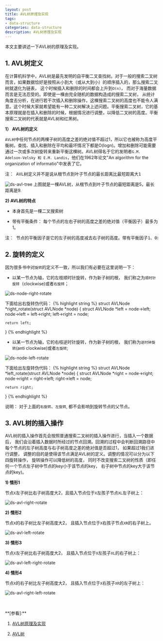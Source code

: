 ```yaml
---
layout: post
title: AVL树原理及实现
tags:
- data-structure
categories: data-structure
description: AVL树原理及实现
---
```


本文主要讲述一下AVL树的原理及实现。


<!-- more -->


## 1. AVL树定义

在计算机科学中，AVL树是最先发明的自平衡二叉查找树。对于一般的搜索二叉树而言，如果数据恰好是按照从小到大（或从大到小）的顺序插入的，那么搜索二叉树就退化为链表， 这个时候插入和删除的时间都会上升到```O(n)```， 而对于海量数据而言是无法忍受的。即使是一棵由完全随机的数据构造成的搜索二叉树， 从统计角度去分析，在进行若干次插入和删除操作，这棵搜索二叉树的高度也不能令人满意。这个时候大家就希望能有一种二叉树解决上述问题。平衡搜索二叉树，它的基本原理就是在插入和删除的时候，根据情况进行调整，以降低二叉树的高度。平衡搜索二叉树的代表就是AVL树和红黑树。


**1） AVL树的定义**


```AVL树```中任何节点的两棵子树的高度之差的绝对值不超过1，所以它也被称为高度平衡树。查找、插入和删除在平均和最坏情况下都是O(logn)。增加和删除可能需要通过一次或多次树旋转来重新平衡这棵树。AVL树得名于它的发明者```G.M. Adelson-Velsky 和 E.M. Landis```，他们在1962年论文"An algorithm for the organization of informatio"中发表了它。
<pre>
注： AVL树定义并不是说从根节点到叶子节点的最长距离比最短距离大1
</pre>


![ds-avl-tree](https://ivanzz1001.github.io/records/assets/img/data_structure/ds_avl_tree.png)
上图就是一棵AVL树，从根节点到叶子节点的最短距离是5，最长距离是9.

**2) AVL树的特点**

* 本身首先是一棵二叉搜索树

* 带有平衡条件： 每个节点的左右子树的高度之差的绝对值（平衡因子）最多为1。
<pre>
注： 节点的平衡因子是它的左子树的高度减去右子树的高度。带有平衡因子1、0或-1的节点被认为是平衡的。
</pre>


## 2. 旋转的定义
因为很多书中对```旋转```的定义不一致，所以我们有必要在这里说明一下：

* 以某一节点为轴，它的左枝顺时针旋转，作为新子树的根， 我们称之为```顺时针旋转```（clockwise)或者```右旋转```；

![ds-node-right-rotate](https://ivanzz1001.github.io/records/assets/img/data_structure/ds_node_right_rotate.jpg)

下面给出右旋转伪代码：
{% highlight string %}
struct AVLNode *right_rotate(struct AVLNode *node)
{
    struct AVLNode *left = node->left;
    node->left = left->right;
    left->right = node;

    return left;
}
{% endhighlight %}

* 以某一节点为轴，它的右枝逆时针旋转，作为新子树的根， 我们称为```逆时钟旋转```(anti clockwise)或者```左旋转```;

![ds-node-left-rotate](https://ivanzz1001.github.io/records/assets/img/data_structure/ds_node_left_rotate.jpg)

下面给出左旋转伪代码：
{% highlight string %}
struct AVLNode *left_rotate(struct AVLNode *node)
{
    struct AVLNode *right = node->right;
    node->right = right->left;
    right->left = node;

    return right;
}
{% endhighlight %}

说明： 对于上面的```右旋转```、```左旋转```, 都不会影响到旋转节点的父节点。


## 3. AVL树的插入操作

AVL树的插入操作首先会按照普通搜索二叉树的插入操作进行，当插入一个数据后， 我们会沿着插入数据时所经过的节点回溯。回溯的过程中会判断回溯路径中每个节点的左子树高度与右子树高度之差的绝对值是否超过1， 如果超过1我们进行调整， 调整的目的是使得该节点满足AVL树的定义。调整的情况可以分为以下四旋转操作， 旋转操作可以降低树的高度， 同时不改变搜索二叉树的性质（即任何一个节点左子树中节点的key小于该节点的key， 右子树中节点的key大于该节点的key)。

**1) 情形1**

节点```X```左子树比右子树高度大2，且插入节点位于```X```左孩子节点```XL```左子树上：

![ds-avl-right-rotate](https://ivanzz1001.github.io/records/assets/img/data_structure/ds_avl_right_rotate.jpg)



**2) 情形2**

节点```X```的右子树比左子树高度大2， 且插入节点位于```X```右孩子节点```XR```的右子树上。

![ds-avl-left-rotate](https://ivanzz1001.github.io/records/assets/img/data_structure/ds_avl_left_rotate.jpg)


**3) 情形3**

节点```X```左子树比右子树高度大2， 且插入节点位于```X```左孩子```XL```的右子树上：

![ds-avl-left-right-rotate](https://ivanzz1001.github.io/records/assets/img/data_structure/ds_avl_left_right_rotate.jpg)

**4) 情形4**

节点```X```的右子树比左子树高度大2， 且插入节点位于```X```右孩子```XR```的左子树上：

![ds-avl-right-left-rotate](https://ivanzz1001.github.io/records/assets/img/data_structure/ds_avl_right_left_rotate.jpg)


<br />
<br />
**[参看]:**

1. [AVL树原理及实现](http://www.cnblogs.com/nullzx/p/6075644.html)

2. [AVL树](https://baike.baidu.com/item/AVL%E6%A0%91/10986648?fr=aladdin)

<br />
<br />
<br />


